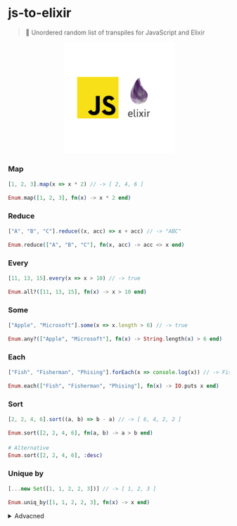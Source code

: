 # js-to-elixir

> 📌 Unordered random list of transpiles for JavaScript and Elixir

<div style="text-align:center;">
    <img src="js-to-elixir.png" alt="JS TO ELIXIR" style="width: 50%;" />
</div>

### Map

```js
[1, 2, 3].map(x => x * 2) // -> [ 2, 4, 6 ]
```

```elixir
Enum.map([1, 2, 3], fn(x) -> x * 2 end)
```

### Reduce

```js
["A", "B", "C"].reduce((x, acc) => x + acc) // -> "ABC"
```

```elixir
Enum.reduce(["A", "B", "C"], fn(x, acc) -> acc <> x end)
```

### Every

```js
[11, 13, 15].every(x => x > 10) // -> true
```

```elixir
Enum.all?([11, 13, 15], fn(x) -> x > 10 end)
```

### Some

```js
["Apple", "Microsoft"].some(x => x.length > 6) // -> true
```

```elixir
Enum.any?(["Apple", "Microsoft"], fn(x) -> String.length(x) > 6 end)
```

### Each

```js
["Fish", "Fisherman", "Phising"].forEach(x => console.log(x)) // -> Fish ...
```

```elixir
Enum.each(["Fish", "Fisherman", "Phising"], fn(x) -> IO.puts x end)
```

### Sort

```js
[2, 2, 4, 6].sort((a, b) => b - a) // -> [ 6, 4, 2, 2 ]
```

```elixir
Enum.sort([2, 2, 4, 6], fn(a, b) -> a > b end)

# Alternative
Enum.sort([2, 2, 4, 6], :desc)
```

### Unique by

```js
[...new Set([1, 1, 2, 2, 3])] // -> [ 1, 2, 3 ]
```

```elixir
Enum.uniq_by([1, 1, 2, 2, 3], fn(x) -> x end)
```

<details>
<summary>Advacned</summary>

In Elixir, `compare function` helps normalizing objects easliy.

```elixir
Enum.uniq_by([a: {:tea, 2}, b: {:tea, 2}, c: {:coffee, 1}], fn {_, y} -> y end)

# -> [a: {:tea, 2}, c: {:coffee, 1}]
```

Don't want to write this code in JavaScript :(

</details>
